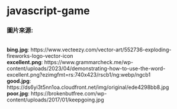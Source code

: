 # javascript-game
<h3>圖片來源:</h3>
</br><b>bing.jpg</b>: https://www.vecteezy.com/vector-art/552736-exploding-fireworks-logo-vector-icon
</br><b>excellent.png</b>: https://www.grammarcheck.me/wp-content/uploads/2023/04/demonstrating-how-to-use-the-word-excellent.png?ezimgfmt=rs:740x423/rscb1/ng:webp/ngcb1
</br><b>good.jpg</b>: https://ds6yi3t5nn1oa.cloudfront.net/img/original/ede4298bb8.jpg
</br><b>poor.jpg</b>: https://brokenbutfree.com/wp-content/uploads/2017/01/keepgoing.jpg
